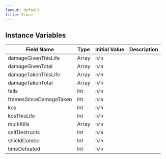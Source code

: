 ```yaml
---
layout: default
title: Score
---
```


## Instance Variables

| Field Name | Type | Initial Value | Description |
| ------------ | ------ | --------------- | ------------- |
| damageGivenThisLife | Array<Float> | `n/a` |  |
| damageGivenTotal | Array<Float> | `n/a` |  |
| damageTakenThisLife | Array<Float> | `n/a` |  |
| damageTakenTotal | Array<Float> | `n/a` |  |
| falls | Int | `n/a` |  |
| framesSinceDamageTaken | Int | `n/a` |  |
| kos | Int | `n/a` |  |
| kosThisLife | Int | `n/a` |  |
| multiKills | Array<Int> | `n/a` |  |
| selfDestructs | Int | `n/a` |  |
| shieldCombo | Int | `n/a` |  |
| timeDefeated | Int | `n/a` |  |
